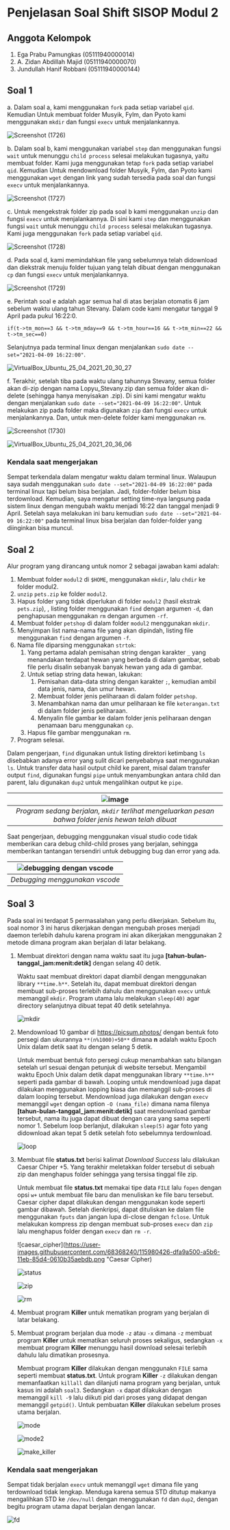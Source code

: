 # Penjelasan Soal Shift SISOP Modul 2
## Anggota Kelompok
1. Ega Prabu Pamungkas (05111940000014)
2. A. Zidan Abdillah Majid (05111940000070)
3. Jundullah Hanif Robbani (05111940000144)

## Soal 1
a. Dalam soal a, kami menggunakan  `fork` pada setiap variabel  `qid`. Kemudian Untuk membuat folder Musyik, Fylm, dan Pyoto kami menggunakan `mkdir` dan fungsi `execv` untuk menjalankannya.

![Screenshot (1726)](https://user-images.githubusercontent.com/55623766/115993667-ff17f080-a5fd-11eb-8570-ce4399a4ec6b.png)

b. Dalam soal b, kami menggunakan variabel `step` dan menggunakan fungsi `wait` untuk menunggu `child process` selesai melakukan tugasnya, yaitu membuat folder. Kami juga menggunakan tetap `fork` pada setiap variabel  `qid`. Kemudian Untuk mendownload folder Musyik, Fylm, dan Pyoto kami menggunakan `wget` dengan link yang sudah tersedia pada soal dan fungsi `execv` untuk menjalankannya.

![Screenshot (1727)](https://user-images.githubusercontent.com/55623766/115994213-3daeaa80-a600-11eb-867d-865eeaadbf86.png)

c. Untuk mengekstrak folder zip pada soal b kami menggunakan `unzip` dan fungsi `execv` untuk menjalankannya. Di sini kami  `step` dan menggunakan fungsi `wait` untuk menunggu `child process` selesai melakukan tugasnya. Kami juga menggunakan `fork` pada setiap variabel  `qid`.

![Screenshot (1728)](https://user-images.githubusercontent.com/55623766/115994366-df35fc00-a600-11eb-8232-bb4697d14e88.png)

d. Pada soal d, kami memindahkan file yang sebelumnya telah didownload dan diekstrak menuju folder tujuan yang telah dibuat dengan menggunakan `cp` dan fungsi `execv` untuk menjalankannya. 

![Screenshot (1729)](https://user-images.githubusercontent.com/55623766/115994891-1ad1c580-a603-11eb-8e38-f6cdf4bd6040.png)

e. Perintah soal e adalah agar semua hal di atas berjalan otomatis 6 jam sebelum waktu ulang tahun Stevany. Dalam code kami mengatur tanggal 9 April pada pukul 16:22:0. 
   
   `if(t->tm_mon==3 && t->tm_mday==9 && t->tm_hour==16 && t->tm_min==22 && t->tm_sec==0)`
   
   Selanjutnya pada terminal linux dengan menjalankan `sudo date --set="2021-04-09 16:22:00"`.
   
   ![VirtualBox_Ubuntu_25_04_2021_20_30_27](https://user-images.githubusercontent.com/55623766/115995264-c7f90d80-a604-11eb-8323-bd90b48d81d6.png)

f. Terakhir, setelah tiba pada waktu ulang tahunnya Stevany, semua folder akan di-zip dengan nama Lopyu_Stevany.zip dan semua folder akan di-delete (sehingga hanya menyisakan .zip). Di sini kami mengatur waktu dengan menjalankan `sudo date --set="2021-04-09 16:22:00"`. Untuk melakukan zip pada folder maka digunakan `zip` dan fungsi `execv` untuk menjalankannya. Dan, untuk men-delete folder kami menggunakan `rm`.

![Screenshot (1730)](https://user-images.githubusercontent.com/55623766/115995441-68e7c880-a605-11eb-9bde-ad8eb8c87a91.png)

![VirtualBox_Ubuntu_25_04_2021_20_36_06](https://user-images.githubusercontent.com/55623766/115995468-83ba3d00-a605-11eb-8f71-add06452c722.png)

### Kendala saat mengerjakan
Sempat terkendala dalam mengatur waktu dalam terminal linux. Walaupun saya sudah menggunakan `sudo date --set="2021-04-09 16:22:00"` pada terminal linux tapi belum bisa berjalan. Jadi, folder-folder belum bisa terdownload. Kemudian, saya mengatur setting time-nya langsung pada sistem linux dengan mengubah waktu menjadi 16:22 dan tanggal menjadi 9 April. Setelah saya melakukan ini baru kemudian `sudo date --set="2021-04-09 16:22:00"` pada terminal linux bisa berjalan dan folder-folder yang diinginkan bisa muncul.

## Soal 2
Alur program yang dirancang untuk nomor 2 sebagai jawaban kami adalah:
1. Membuat folder `modul2` di `$HOME`, menggunakan `mkdir`, lalu `chdir` ke folder modul2.
2. `unzip` `pets.zip` ke folder `modul2`.
3. Hapus folder yang tidak diperlukan di folder `modul2` (hasil ekstrak `pets.zip`), , listing folder menggunakan `find` dengan argumen `-d`, dan penghapusan menggunakan `rm` dengan argumen `-rf`.
4. Membuat folder `petshop` di dalam folder `modul2` menggunakan `mkdir`.
5. Menyimpan list nama-nama file yang akan dipindah, listing file menggunakan `find` dengan argumen `-f`.
6. Nama file diparsing menggunakan `strtok`:
   1. Yang pertama adalah pemisahan string dengan karakter `_` yang menandakan terdapat hewan yang berbeda di dalam gambar, sebab file perlu disalin sebanyak banyak hewan yang ada di gambar.
   2. Untuk setiap string data hewan, lakukan:
      1. Pemisahan data-data string dengan karakter `;`, kemudian ambil data jenis, nama, dan umur hewan.
      2. Membuat folder jenis peliharaan di dalam folder `petshop`.
      3. Menambahkan nama dan umur peliharaan ke file `keterangan.txt` di dalam folder jenis peliharaan.
      4. Menyalin file gambar ke dalam folder jenis peliharaan dengan penamaan baru menggunakan `cp`.
   3. Hapus file gambar menggunakan `rm`.
7. Program selesai.

Dalam pengerjaan, `find` digunakan untuk listing direktori ketimbang `ls` disebabkan adanya error yang sulit dicari penyebabnya saat menggunakan `ls`. Untuk transfer data hasil output child ke parent, misal dalam transfer output `find`, digunakan fungsi `pipe` untuk menyambungkan antara child dan parent, lalu digunakan `dup2` untuk mengalihkan output ke `pipe`.

| ![image](https://user-images.githubusercontent.com/40772378/115982884-62872b80-a5c8-11eb-8869-434fedb0a53a.png) | 
|:--:| 
| *Program sedang berjalan, `mkdir` terlihat mengeluarkan pesan bahwa folder jenis hewan telah dibuat* |

Saat pengerjaan, debugging menggunakan visual studio code tidak memberikan cara debug child-child proses yang berjalan, sehingga memberikan tantangan tersendiri untuk debugging bug dan error yang ada.

| ![debugging dengan vscode](https://user-images.githubusercontent.com/40772378/115982729-77af8a80-a5c7-11eb-8854-accab7466900.png) | 
|:--:| 
| *Debugging menggunakan vscode* |

## Soal 3
Pada soal ini terdapat 5 permasalahan yang perlu dikerjakan. Sebelum itu, soal nomor 3 ini harus dikerjakan dengan mengubah proses menjadi daemon terlebih dahulu karena program ini akan dikerjakan menggunakan 2 metode dimana program akan berjalan di latar belakang.
1. Membuat direktori dengan nama waktu saat itu juga **[tahun-bulan-tanggal_jam:menit:detik]** dengan selang 40 detik.

   Waktu saat membuat direktori dapat diambil dengan menggunakan library `**time.h**`. Setelah itu, dapat membuat direktori dengan membuat sub-proses terlebih dahulu dan menggunakan `execv` untuk memanggil `mkdir`. Program utama lalu melakukan `sleep(40)` agar directory selanjutnya dibuat tepat 40 detik setelahnya.
   
   ![mkdir](https://user-images.githubusercontent.com/68368240/115980362-6742e400-a5b6-11eb-83af-559198b60e61.png "Membuat direktori")

2. Mendownload 10 gambar di https://picsum.photos/ dengan bentuk foto persegi dan ukurannya `**(n%1000)+50**` dimana **n** adalah waktu Epoch Unix dalam detik saat itu dengan selang 5 detik.

   Untuk membuat bentuk foto persegi cukup menambahkan satu bilangan setelah url sesuai dengan petunjuk di website tersebut. Mengambil waktu Epoch Unix dalam detik dapat menggunakan library `**time.h**` seperti pada gambar di bawah. Looping untuk mendownload juga dapat dilakukan menggunakan lopping biasa dan memanggil sub-proses di dalam looping tersebut. Mendownload juga dilakukan dengan `execv` memanggil `wget` dengan option `-O (nama_file)` dimana nama filenya **[tahun-bulan-tanggal_jam:menit:detik]** saat mendownload gambar tersebut, nama itu juga dapat dibuat dengan cara yang sama seperti nomor 1. Sebelum loop berlanjut, dilakukan `sleep(5)` agar foto yang didownload akan tepat 5 detik setelah foto sebelumnya terdownload.

   ![loop](https://user-images.githubusercontent.com/68368240/115980416-cbfe3e80-a5b6-11eb-8df4-702f8e8d3b47.png "Looping Download Foto")

3. Membuat file **status.txt** berisi kalimat _Download Success_ lalu dilakukan Caesar Chiper +5. Yang terakhir meletakkan folder tersebut di sebuah zip dan menghapus folder sehingga yang tersisa tinggal file zip.

   Untuk membuat file **status.txt** memakai tipe data `FILE` lalu `fopen` dengan opsi `w+` untuk membuat file baru dan menuliskan ke file baru tersebut. Caesar cipher dapat dilakukan dengan menggunakan kode seperti gambar dibawah. Setelah dienkripsi, dapat dituliskan ke dalam file menggunakan `fputs` dan jangan lupa di-close dengan `fclose`. Untuk melakukan kompress zip dengan membuat sub-proses `execv` dan `zip` lalu menghapus folder dengan `execv` dan `rm -r`.

   ![caesar_cipher](https://user-images.githubusercontent.com/68368240/115980426-dfa9a500-a5b6-11eb-85d4-0610b35aebdb.png "Caesar Cipher)
   
   ![status](https://user-images.githubusercontent.com/68368240/115980432-e3d5c280-a5b6-11eb-82f8-940cad921627.png "status.txt")
   
   ![zip](https://user-images.githubusercontent.com/68368240/115980436-e9cba380-a5b6-11eb-86f9-1ceffcab6ec2.png "zip folder")
   
   ![rm](https://user-images.githubusercontent.com/68368240/115980437-eb956700-a5b6-11eb-9caa-30c1e8c86025.png "menghapus folder")


4. Membuat program **Killer** untuk mematikan program yang berjalan di latar belakang.
5. Membuat program berjalan dua mode `-z` atau `-x` dimana `-z` membuat program **Killer** untuk mematikan seluruh proses sekaligus, sedangkan `-x` membuat program **Killer** menunggu hasil download selesai terlebih dahulu lalu dimatikan prosesnya.

   Membuat program **Killer** dilakukan dengan menggunakn `FILE` sama seperti membuat **status.txt**. Untuk program **Killer** `-z` dilakukan dengan memanfaatkan `killall` dan dilanjuti nama program yang berjalan, untuk kasus ini adalah `soal3`. Sedangkan `-x` dapat dilakukan dengan memanggil `kill -9` lalu diikuti pid dari proses yang didapat dengan memanggil `getpid()`. Untuk pembuatan **Killer** dilakukan sebelum proses utama berjalan.

   ![mode](https://user-images.githubusercontent.com/68368240/115980449-049e1800-a5b7-11eb-9de8-7a9de9a0e060.png "Mengecek Mode")
   
   ![mode2](https://user-images.githubusercontent.com/68368240/115980452-09fb6280-a5b7-11eb-8136-abf6398455aa.png "Mengecek Mode")
   
   ![make_killer](https://user-images.githubusercontent.com/68368240/115980454-0cf65300-a5b7-11eb-8a47-3afd41f131df.png "Membuat Killer.sh")

### Kendala saat mengerjakan
Sempat tidak berjalan `execv` untuk memanggil `wget` dimana file yang terdownload tidak lengkap. Menduga karena semua STD ditutup makanya mengalihkan STD ke `/dev/null` dengan menggunakan `fd` dan `dup2`, dengan begitu program utama dapat berjalan dengan lancar.

![fd](https://user-images.githubusercontent.com/68368240/115980487-59419300-a5b7-11eb-8e57-f25403009c2e.png "Mengalihkan STDs ke /dev/null")
